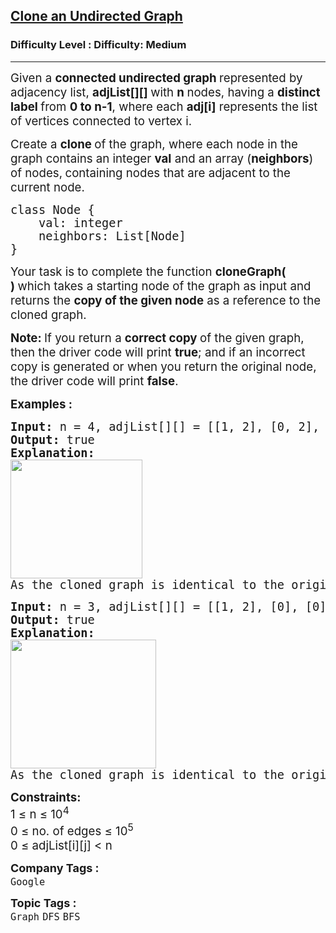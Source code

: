 <h2><a href="https://www.geeksforgeeks.org/problems/clone-graph/1">Clone an Undirected Graph</a></h2><h3>Difficulty Level : Difficulty: Medium</h3><hr><div class="problems_problem_content__Xm_eO" bis_skin_checked="1"><p><span style="font-size: 14pt;">Given a <strong>connected undirected graph </strong>represented by adjacency list, <strong>adjList[][] </strong>with <strong>n </strong>nodes,&nbsp;having a <strong>distinct label </strong>from <strong>0 to n-1</strong>, where </span><span style="font-size: 14pt;">each <strong>adj[i]</strong> represents the list of vertices connected to vertex i.</span></p>
<p><span style="font-size: 14pt;">Create a <strong>clone </strong>of the graph, where each node in the graph contains an integer <strong>val</strong> and an array (<strong>neighbors</strong>) of nodes,<strong>&nbsp;</strong>containing nodes that are adjacent to the current node.</span></p>
<pre><span style="font-size: 18.6667px;">class Node {
    val: integer
    neighbors: List[Node]
}</span></pre>
<p><span style="font-size: 14pt;">Your task is to complete the function <strong>cloneGraph( )&nbsp;</strong>which takes a starting node of the graph as input and returns the <strong>copy of the given node</strong> as a reference to the cloned graph.</span></p>
<p><span style="font-size: 14pt;"><strong>Note:&nbsp;</strong>If you return a <strong>correct copy </strong>of the given graph, then the driver code will print <strong>true</strong>; and if an incorrect copy is generated or when you return the original node, the driver code will print <strong>false</strong>.</span></p>
<p><span style="font-size: 14pt;"><strong>Examples :</strong></span></p>
<pre><span style="font-size: 14pt;"><strong>Input: </strong>n = 4, adjList[][] = [[1, 2], [0, 2], [0, 1, 3], [2]]
<strong>Output: </strong>true
<strong>Explanation: <br><img src="https://media.geeksforgeeks.org/img-practice/prod/addEditProblem/893038/Web/Other/blobid0_1744464094.jpg" width="211" height="190"><br></strong>As the cloned graph is identical to the original one the driver code will print true.</span></pre>
<pre><span style="font-size: 14pt;"><strong>Input: </strong>n = 3, adjList[][] = [[1, 2], [0], [0]]
<strong>Output: </strong>true
<strong>Explanation: <br><img src="https://media.geeksforgeeks.org/img-practice/prod/addEditProblem/893038/Web/Other/blobid1_1744465861.jpg" width="233" height="206"><br></strong>As the cloned graph is identical to the original one the driver code will print true.<br></span></pre>
<p><span style="font-size: 14pt;"><strong>Constraints:</strong><br>1 ≤ n ≤ 10<sup>4<br></sup></span><span style="font-size: 14pt;">0&nbsp;</span><span style="font-size: 18.6667px;">≤ no. of edges&nbsp;</span><span style="font-size: 18.6667px;">≤ 10<sup>5</sup><br></span><span style="font-size: 14pt;">0 ≤ adjList[i][j] &lt; n</span></p></div><p><span style=font-size:18px><strong>Company Tags : </strong><br><code>Google</code>&nbsp;<br><p><span style=font-size:18px><strong>Topic Tags : </strong><br><code>Graph</code>&nbsp;<code>DFS</code>&nbsp;<code>BFS</code>&nbsp;